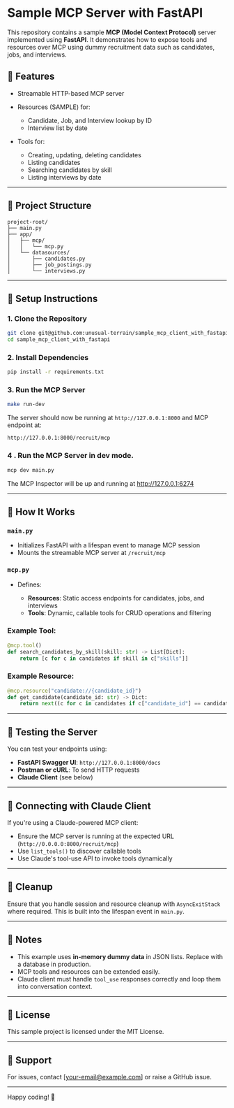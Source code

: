# Sample MCP Server with FastAPI

This repository contains a sample **MCP (Model Context Protocol)** server implemented using **FastAPI**. It demonstrates how to expose tools and resources over MCP using dummy recruitment data such as candidates, jobs, and interviews.

## 🚀 Features

* Streamable HTTP-based MCP server
* Resources (SAMPLE) for:

  * Candidate, Job, and Interview lookup by ID
  * Interview list by date
* Tools for:

  * Creating, updating, deleting candidates
  * Listing candidates
  * Searching candidates by skill
  * Listing interviews by date

---

## 📁 Project Structure

```
project-root/
├── main.py
├── app/
│   ├── mcp/
│   │   └── mcp.py
│   └── datasources/
│       ├── candidates.py
│       ├── job_postings.py
│       └── interviews.py
```

---

## 🔧 Setup Instructions

### 1. Clone the Repository

```bash
git clone git@github.com:unusual-terrain/sample_mcp_client_with_fastapi.git
cd sample_mcp_client_with_fastapi
```


### 2. Install Dependencies

```bash
pip install -r requirements.txt
```


### 3. Run the MCP Server

```bash
make run-dev
```

The server should now be running at `http://127.0.0.1:8000` and MCP endpoint at:

```
http://127.0.0.1:8000/recruit/mcp
```

### 4 . Run the MCP Server in dev mode.

```bash
mcp dev main.py
```

The MCP Inspector will be up and running at http://127.0.0.1:6274

---

## 🧠 How It Works

### `main.py`

* Initializes FastAPI with a lifespan event to manage MCP session
* Mounts the streamable MCP server at `/recruit/mcp`

### `mcp.py`

* Defines:

  * **Resources**: Static access endpoints for candidates, jobs, and interviews
  * **Tools**: Dynamic, callable tools for CRUD operations and filtering

### Example Tool:

```python
@mcp.tool()
def search_candidates_by_skill(skill: str) -> List[Dict]:
    return [c for c in candidates if skill in c["skills"]]
```

### Example Resource:

```python
@mcp.resource("candidate://{candidate_id}")
def get_candidate(candidate_id: str) -> Dict:
    return next((c for c in candidates if c["candidate_id"] == candidate_id), None)
```

---

## 🧪 Testing the Server

You can test your endpoints using:

* **FastAPI Swagger UI**: `http://127.0.0.1:8000/docs`
* **Postman or cURL**: To send HTTP requests
* **Claude Client** (see below)

---

## 🤖 Connecting with Claude Client

If you're using a Claude-powered MCP client:

* Ensure the MCP server is running at the expected URL (`http://0.0.0.0:8000/recruit/mcp`)
* Use `list_tools()` to discover callable tools
* Use Claude's tool-use API to invoke tools dynamically

---

## 🧹 Cleanup

Ensure that you handle session and resource cleanup with `AsyncExitStack` where required. This is built into the lifespan event in `main.py`.

---

## 📌 Notes

* This example uses **in-memory dummy data** in JSON lists. Replace with a database in production.
* MCP tools and resources can be extended easily.
* Claude client must handle `tool_use` responses correctly and loop them into conversation context.

---

## 📄 License

This sample project is licensed under the MIT License.

---

## 🙋 Support

For issues, contact \[[your-email@example.com](mailto:your-email@example.com)] or raise a GitHub issue.

---

Happy coding! 🎉
